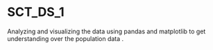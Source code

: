 # SCT_DS_1
Analyzing and visualizing the data using pandas and matplotlib to get understanding over the population data .
